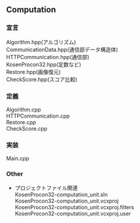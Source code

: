 ## Computation
### 宣言
Algorithm.hpp(アルゴリズム)  
CommunicationData.hpp(通信部データ構造体)  
HTTPCommunication.hpp(通信部)  
KosenProcon32.hpp(定数など)  
Restore.hpp(画像復元)  
CheckScore.hpp(スコア比較)    

### 定義
Algorithm.cpp  
HTTPCommunication.cpp  
Restore.cpp  
CheckScore.cpp  

### 実装
Main.cpp  

### Other
* プロジェクトファイル関連  
KosenProcon32-computation_unit.sln  
KosenProcon32-computation_unit.vcxproj  
KosenProcon32-computation_unit.vcxproj.filters  
KosenProcon32-computation_unit.vcxproj.user  

